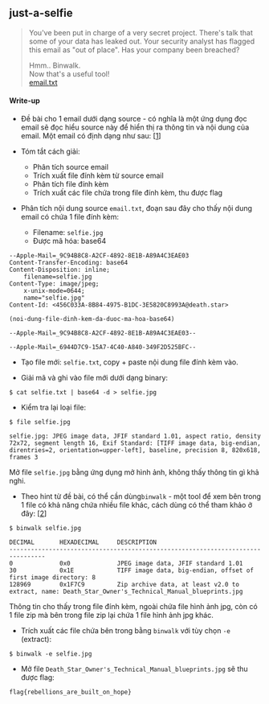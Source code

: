 ## just-a-selfie

> You've been put in charge of a very secret project. There's talk that some of your data has leaked out. Your security analyst has flagged this email as "out of place". Has your company been breached?
> 
> Hmm.. Binwalk. <br>
> Now that's a useful tool! <br>
> [email.txt](email.txt)

#### Write-up

- Đề bài cho 1 email dưới dạng source - có nghĩa là một ứng dụng đọc email sẽ đọc hiểu source này để hiển thị ra thông tin và nội dung của email. Một email có định dạng như sau: [[1](https://en.wikipedia.org/wiki/Email#Message_format)]

- Tóm tắt cách giải:
    + Phân tích source email
    + Trích xuất file đính kèm từ source email
    + Phân tích file đính kèm
    + Trích xuất các file chứa trong file đính kèm, thu được flag

- Phân tích nội dung source `email.txt`, đoạn sau đây cho thấy nội dung email có chứa 1 file đính kèm:
    + Filename: `selfie.jpg`
    + Được mã hóa: base64

```
--Apple-Mail=_9C94B8C8-A2CF-4892-8E1B-A89A4C3EAE03
Content-Transfer-Encoding: base64
Content-Disposition: inline;
	filename=selfie.jpg
Content-Type: image/jpeg;
	x-unix-mode=0644;
	name="selfie.jpg"
Content-Id: <456C033A-8B84-4975-B1DC-3E5820C8993A@death.star>

(noi-dung-file-dinh-kem-da-duoc-ma-hoa-base64)

--Apple-Mail=_9C94B8C8-A2CF-4892-8E1B-A89A4C3EAE03--

--Apple-Mail=_6944D7C9-15A7-4C40-A840-349F2D525BFC--
```

- Tạo file mới: `selfie.txt`, copy + paste nội dung file đính kèm vào.

- Giải mã và ghi vào file mới dưới dạng binary:

```
$ cat selfie.txt | base64 -d > selfie.jpg
```

- Kiểm tra lại loại file:

```
$ file selfie.jpg

selfie.jpg: JPEG image data, JFIF standard 1.01, aspect ratio, density 72x72, segment length 16, Exif Standard: [TIFF image data, big-endian, direntries=2, orientation=upper-left], baseline, precision 8, 820x618, frames 3
```

Mở file `selfie.jpg` bằng ứng dụng mở hình ảnh, không thấy thông tin gì khả nghi.

- Theo hint từ đề bài, có thể cần dùng`binwalk` - một tool để xem bên trong 1 file có khả năng chứa nhiều file khác, cách dùng có thể tham khảo ở đây: [[2](https://github.com/devttys0/binwalk/wiki/Quick-Start-Guide)]

```
$ binwalk selfie.jpg 

DECIMAL       HEXADECIMAL     DESCRIPTION
--------------------------------------------------------------------------------
0             0x0             JPEG image data, JFIF standard 1.01
30            0x1E            TIFF image data, big-endian, offset of first image directory: 8
128969        0x1F7C9         Zip archive data, at least v2.0 to extract, name: Death_Star_Owner's_Technical_Manual_blueprints.jpg
```

Thông tin cho thấy trong file đính kèm, ngoài chứa file hình ảnh jpg, còn có 1 file zip mà bên trong file zip lại chứa 1 file hình ảnh jpg khác.

- Trích xuất các file chứa bên trong bằng `binwalk` với tùy chọn `-e` (extract):

```
$ binwalk -e selfie.jpg
```

- Mở file `Death_Star_Owner's_Technical_Manual_blueprints.jpg` sẽ thu được flag: 

`flag{rebellions_are_built_on_hope}`
